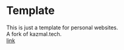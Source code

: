 # Template
This is just a template for personal websites.    
A fork of kazmal.tech.    
[link](https://kazroot.github.io/template/)
